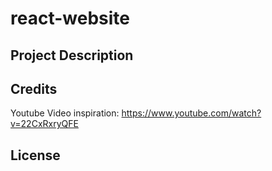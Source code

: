 # react-website

## Project Description

## Credits

Youtube Video inspiration: https://www.youtube.com/watch?v=22CxRxryQFE

## License
